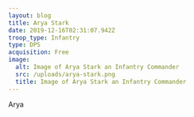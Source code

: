 ```yaml
---
layout: blog
title: Arya Stark
date: 2019-12-16T02:31:07.942Z
troop_type: Infantry
type: DPS
acquisition: Free
image:
  alt: Image of Arya Stark an Infantry Commander
  src: /uploads/arya-stark.png
  title: Image of Arya Stark an Infantry Commander
---
```

Arya
